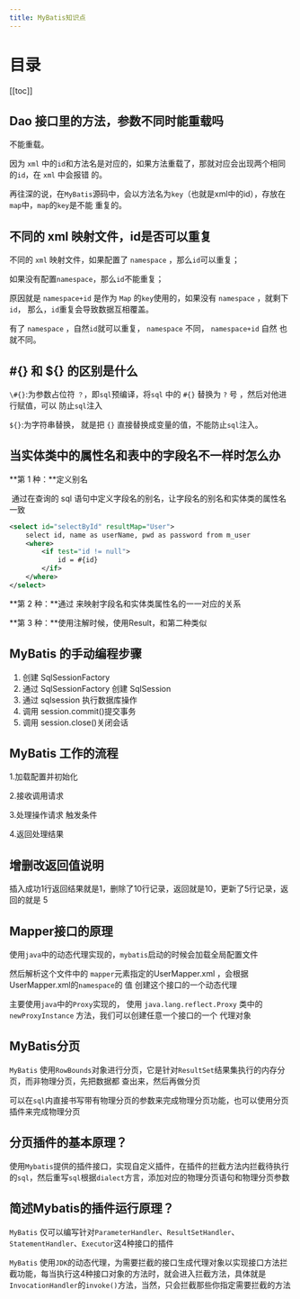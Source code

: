 ```yaml
---
title: MyBatis知识点
---
```

# 目录

[[toc]]

## Dao 接口里的方法，参数不同时能重载吗

不能重载。

因为 `xml` 中的`id`和方法名是对应的，如果方法重载了，那就对应会出现两个相同的`id`，在 `xml` 中会报错 的。 

再往深的说，在`MyBatis`源码中，会以方法名为`key`（也就是xml中的id），存放在`map`中，`map`的`key`是不能 重复的。

## 不同的 xml 映射文件，id是否可以重复

不同的 `xml` 映射文件，如果配置了 `namespace` ，那么`id`可以重复；

如果没有配置`namespace`，那么`id`不能重复；

原因就是 `namespace+id` 是作为 `Map` 的`key`使用的，如果没有 `namespace` ，就剩下`id`， 那么，`id`重复会导致数据互相覆盖。

有了 `namespace` ，自然`id`就可以重复， `namespace` 不同， `namespace+id` 自然 也就不同。

## #{} 和 ${} 的区别是什么

`\#{}`:为参数占位符 `？`，即`sql`预编译，将`sql` 中的 `#{}` 替换为 `?` 号 ，然后对他进行赋值，可以 防止`sql`注入

`${}`:为字符串替换， 就是把 `{}` 直接替换成变量的值，不能防止`sql`注入。



## 当实体类中的属性名和表中的字段名不一样时怎么办

**第 1 种：**定义别名

​	通过在查询的 sql 语句中定义字段名的别名，让字段名的别名和实体类的属性名一致

~~~xml
<select id="selectById" resultMap="User">
	select id, name as userName, pwd as password from m_user
	<where>
		<if test="id != null">
			id = #{id}
		</if>
	</where>
</select>

~~~

**第 2 种：**通过  来映射字段名和实体类属性名的一一对应的关系

**第 3 种：**使用注解时候，使用Result，和第二种类似



## MyBatis 的手动编程步骤

1. 创建 SqlSessionFactory
2. 通过 SqlSessionFactory 创建 SqlSession
3. 通过 sqlsession 执行数据库操作 
4. 调用 session.commit()提交事务 
5. 调用 session.close()关闭会话



## MyBatis 工作的流程

1.加载配置并初始化

2.接收调用请求

3.处理操作请求 触发条件

4.返回处理结果



## 增删改返回值说明

插入成功1行返回结果就是1，删除了10行记录，返回就是10，更新了5行记录，返回的就是 5



## Mapper接口的原理

使用`java`中的动态代理实现的，`mybatis`启动的时候会加载全局配置文件

然后解析这个文件中的 `mapper`元素指定的UserMapper.xml ，会根据 UserMapper.xml的`namespace`的 值 创建这个接口的一个动态代理

主要使用`java`中的`Proxy`实现的， 使用 `java.lang.reflect.Proxy` 类中的 `newProxyInstance` 方法，我们可以创建任意一个接口的一个 代理对象



## MyBatis分页

`MyBatis` 使用`RowBounds`对象进行分页，它是针对`ResultSet`结果集执行的内存分页，而非物理分页，先把数据都 查出来，然后再做分页

可以在`sql`内直接书写带有物理分页的参数来完成物理分页功能，也可以使用分页插件来完成物理分页



## 分页插件的基本原理？

使用`Mybatis`提供的插件接口，实现自定义插件，在插件的拦截方法内拦截待执行的`sql`，然后重写`sql`根据`dialect`方言，添加对应的物理分页语句和物理分页参数



## 简述Mybatis的插件运行原理？

`MyBatis` 仅可以编写针对`ParameterHandler`、`ResultSetHandler`、`StatementHandler`、`Executor`这4种接口的插件

`MyBatis` 使用`JDK`的动态代理，为需要拦截的接口生成代理对象以实现接口方法拦截功能，每当执行这4种接口对象的方法时，就会进入拦截方法，具体就是`InvocationHandler`的`invoke()`方法，当然，只会拦截那些你指定需要拦截的方法



















































































































